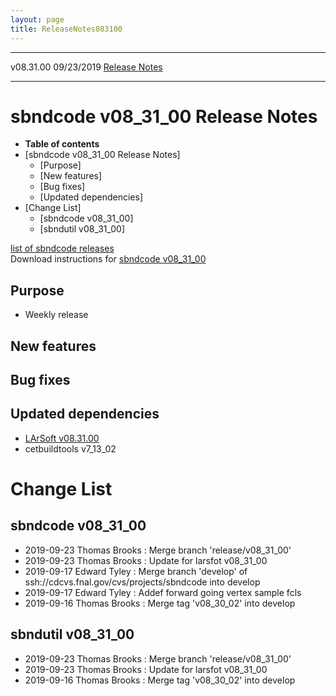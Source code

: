 ```yaml
---
layout: page
title: ReleaseNotes083100
---
```


  ----------- ------------ -- -- ------------------------------------------------------
  v08.31.00   09/23/2019         [Release Notes](ReleaseNotes083100.html)
  ----------- ------------ -- -- ------------------------------------------------------



sbndcode v08\_31\_00 Release Notes
======================================================================================

-   **Table of contents**
-   [sbndcode v08\_31\_00 Release
    Notes]
    -   [Purpose]
    -   [New features]
    -   [Bug fixes]
    -   [Updated dependencies]
-   [Change List]
    -   [sbndcode v08\_31\_00]
    -   [sbndutil v08\_31\_00]

[list of sbndcode
releases](List_of_SBND_code_releases.html)\
Download instructions for [sbndcode
v08\_31\_00](http://scisoft.fnal.gov/scisoft/bundles/sbnd/v08_31_00/sbndcode-v08_31_00.html)



Purpose
----------------------------------

-   Weekly release



New features
--------------------------------------------



Bug fixes
--------------------------------------



Updated dependencies
------------------------------------------------------------

-   [LArSoft
    v08.31.00](https://cdcvs.fnal.gov/redmine/projects/larsoft/wiki/ReleaseNotes083100)
-   cetbuildtools v7\_13\_02



Change List
==========================================



sbndcode v08\_31\_00
----------------------------------------------------------

-   2019-09-23 Thomas Brooks : Merge branch \'release/v08\_31\_00\'
-   2019-09-23 Thomas Brooks : Update for larsfot v08\_31\_00
-   2019-09-17 Edward Tyley : Merge branch \'develop\' of
    ssh://cdcvs.fnal.gov/cvs/projects/sbndcode into develop
-   2019-09-17 Edward Tyley : Addef forward going vertex sample fcls
-   2019-09-16 Thomas Brooks : Merge tag \'v08\_30\_02\' into develop



sbndutil v08\_31\_00
----------------------------------------------------------

-   2019-09-23 Thomas Brooks : Merge branch \'release/v08\_31\_00\'
-   2019-09-23 Thomas Brooks : Update for larsfot v08\_31\_00
-   2019-09-16 Thomas Brooks : Merge tag \'v08\_30\_02\' into develop
